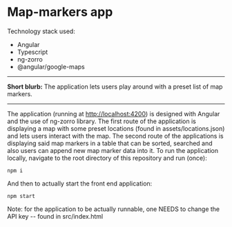 # Map-markers app

Technology stack used:

* Angular
* Typescript
* ng-zorro
* @angular/google-maps

---

**Short blurb:** The application lets users play around with a preset list of map markers.

---
The application (running at [http://localhost:4200](http://localhost:4200)) is designed with Angular and the use of ng-zorro library. 
The first route of the application is displaying a map with some preset locations (found in assets/locations.json) and lets users interact with the map.
The second route of the applications is displaying said map markers in a table that can be sorted, searched and also users can append new map marker data into it.
To run the application locally, navigate to the root directory of this repository and run (once):

```
npm i
```

And then to actually start the front end application:

```
npm start
```

Note: for the application to be actually runnable, one NEEDS to change the API key -- found in src/index.html
